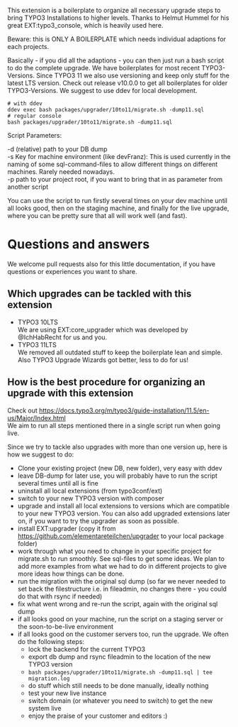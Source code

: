 This extension is a boilerplate to organize all necessary upgrade steps to bring TYPO3 Installations to higher levels. Thanks to Helmut Hummel for his great EXT:typo3_console, which is heavily used here.

Beware:  this is ONLY A BOILERPLATE which needs individual adaptions for each projects.

Basically - if you did all the adaptions - you can then just run a bash script to do the complete upgrade. We have boilerplates for most recent TYPO3-Versions.
Since TYPO3 11 we also use versioning and keep only stuff for the latest LTS version. Check out release v10.0.0 to get all boilerplates for older TYPO3-Versions.
We suggest to use ddev for local development.
```
# with ddev
ddev exec bash packages/upgrader/10to11/migrate.sh -dump11.sql
# regular console
bash packages/upgrader/10to11/migrate.sh -dump11.sql            
```
Script Parameters:

-d (relative) path to your DB dump  
-s Key for machine environment (like devFranz): This is used currently in the naming of some sql-command-files to allow different things on different machines. Rarely needed nowadays.  
-p path to your project root, if you want to bring that in as parameter from another script
 
You can use the script to run firstly several times on your dev machine until all looks good, then on the staging machine, and finally for the live upgrade, where you can be pretty sure that all will work well (and fast).

# Questions and answers

We welcome pull requests also for this little documentation, if you have questions or experiences you want to share.

## Which upgrades can be tackled with this extension
* TYPO3 10LTS  
We are using EXT:core_upgrader which was developed by @IchHabRecht for us and you.  
* TYPO3 11LTS  
We removed all outdated stuff to keep the boilerplate lean and simple. Also TYPO3 Upgrade Wizards got better, less to do for us! 

## How is the best procedure for organizing an upgrade with this extension
Check out https://docs.typo3.org/m/typo3/guide-installation/11.5/en-us/Major/Index.html  
We aim to run all steps mentioned there in a single script run when going live.

Since we try to tackle also upgrades with more than one version up, here is how we suggest to do:  
* Clone your existing project (new DB, new folder), very easy with ddev
* leave DB-dump for later use, you will probably have to run the script several times until all is fine
* uninstall all local extensions (from typo3conf/ext)
* switch to your new TYPO3 version with composer 
* upgrade and install all local extensions to versions which are compatible to your new TYPO3 version. You can also add upgraded extensions later on, if you want to try the upgrader as soon as possible.
* install EXT:upgrader (copy it from https://github.com/elementareteilchen/upgrader to your local package folder)
* work through what you need to change in your specific project for migrate.sh to run smoothly. See sql-files to get some ideas. We plan to add more examples from what we had to do in different projects to give more ideas how things can be done.
* run the migration with the original sql dump (so far we never needed to set back the filestructure i.e. in fileadmin, no changes there - you could do that with rsync if needed)
* fix what went wrong and re-run the script, again with the original sql dump
* if all looks good on your machine, run the script on a staging server or the soon-to-be-live environment
* if all looks good on the customer servers too, run the upgrade. We often do the following steps:
  * lock the backend for the current TYPO3
  * export db dump and rsync fileadmin to the location of the new TYPO3 version
  * `bash packages/upgrader/10to11/migrate.sh -dump11.sql | tee migration.log`
  * do stuff which still needs to be done manually, ideally nothing
  * test your new live instance
  * switch domain (or whatever you need to switch) to get the new system live
  * enjoy the praise of your customer and editors :)
